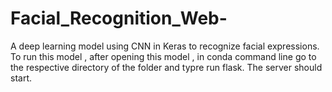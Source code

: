 # Facial_Recognition_Web-
A deep learning model using CNN in Keras to recognize facial expressions.
To run this model , after opening this model , in conda command line go to the respective directory of the folder and typre run flask.
The server should start.
